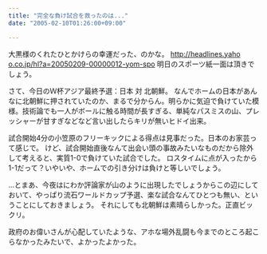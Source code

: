 ```yaml
---
title: "完全な負け試合を救ったのは..."
date: "2005-02-10T01:26:00+09:00"

---
```


大黒様のくれたひとかけらの幸運だった、のかな。
<a href="http://headlines.yahoo.co.jp/hl?a=20050209-00000012-yom-spo" rel="nofollow" target="_blank">http://<wbr />headlin<wbr />es.yaho<wbr />o.co.jp<wbr />/hl?a=2<wbr />0050209<wbr />-000000<wbr />12-yom-<wbr />spo</a>
明日のスポーツ紙一面は頂きでしょう。

さて、今日のＷ杯アジア最終予選：日本 対 北朝鮮。
なんでホームの日本があんなに北朝鮮に押されていたのか、まるで分からん。明らかに気迫で負けていた模様。技術論でも一人がボールに触る時間が長すぎる、単純なパスミスの山、プレッシャーが甘すぎなどなど言い出したらキリが無いヒドイ出来。

試合開始4分の小笠原のフリーキックによる得点は見事だった。日本のお家芸って感じで。
けど、試合開始直後なんて出会い頭の事故みたいなものだから除外して考えると、実質1-0で負けていた試合でした。
ロスタイムに点が入ったから1-1だって？いやいや、ホームでの引き分けは負けと等しいでしょう。


...とまあ、今夜はにわか評論家が山のように出現したでしょうからこの辺にしておいて、やっぱり流石ワールドカップ予選、楽な試合なんてひとつも無い、ということにしておきましょう。
それにしても北朝鮮は素晴らしかった。正直ビックリ。

政府のお偉いさんが心配していたような、アホな場外乱闘も今までのところ起こらなかったみたいで、よかったよかった。
